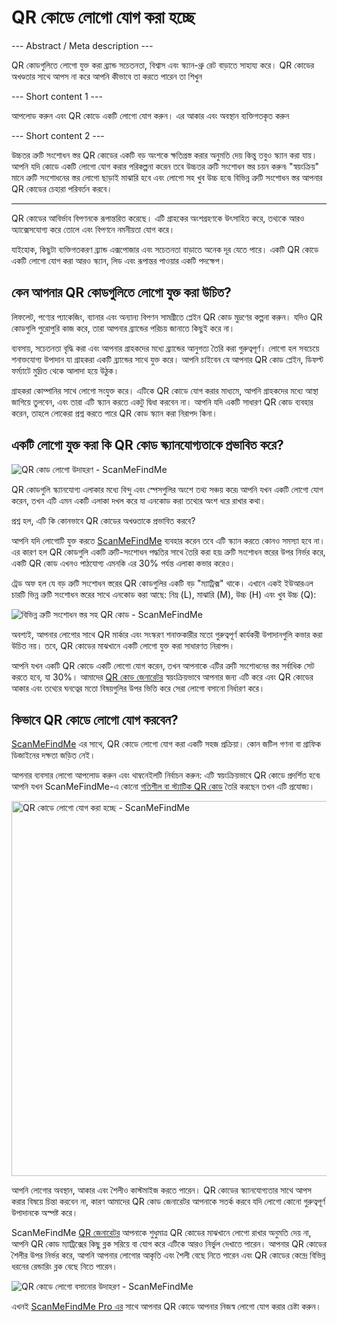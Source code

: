 <h1>QR কোডে লোগো যোগ করা হচ্ছে</h1>

--- Abstract / Meta description ---

QR কোডগুলিতে লোগো যুক্ত করা ব্র্যান্ড সচেতনতা, বিশ্বাস এবং স্ক্যান-থ্রু রেট বাড়াতে সাহায্য করে। QR কোডের অখণ্ডতার সাথে আপস না করে আপনি কীভাবে তা করতে পারেন তা শিখুন

--- Short content 1 ---

আপলোড করুন এবং QR কোডে একটি লোগো যোগ করুন। এর আকার এবং অবস্থান ব্যক্তিগতকৃত করুন

--- Short content 2 ---

উচ্চতর ত্রুটি সংশোধন স্তর QR কোডের একটি বড় অংশকে ক্ষতিগ্রস্ত করার অনুমতি দেয় কিন্তু তবুও স্ক্যান করা যায়। আপনি যদি কোডে একটি লোগো যোগ করার পরিকল্পনা করেন তবে উচ্চতর ত্রুটি সংশোধন স্তর চয়ন করুন৷ &quot;স্বয়ংক্রিয়&quot; মানে ত্রুটি সংশোধনের স্তর লোগো ছাড়াই মাঝারি হবে এবং লোগো সহ খুব উচ্চ হবে৷ বিভিন্ন ত্রুটি সংশোধন স্তর আপনার QR কোডের চেহারা পরিবর্তন করবে।

----------

<p>QR কোডের আবির্ভাব বিপণনকে রূপান্তরিত করেছে। এটি গ্রাহকের অংশগ্রহণকে উৎসাহিত করে, তথ্যকে আরও অ্যাক্সেসযোগ্য করে তোলে এবং বিপণনে নমনীয়তা যোগ করে।</p>

<p>যাইহোক, কিছুটা ব্যক্তিগতকরণ ব্র্যান্ড এক্সপোজার এবং সচেতনতা বাড়াতে অনেক দূর যেতে পারে। একটি QR কোডে একটি লোগো যোগ করা আরও স্ক্যান, লিড এবং রূপান্তর পাওয়ার একটি পদক্ষেপ।</p>

<h2>কেন আপনার QR কোডগুলিতে লোগো যুক্ত করা উচিত?</h2>

<p>লিফলেট, পণ্যের প্যাকেজিং, ব্যানার এবং অন্যান্য বিপণন সামগ্রীতে প্লেইন QR কোড মুদ্রণের কল্পনা করুন। যদিও QR কোডগুলি পুরোপুরি কাজ করে, তারা আপনার ব্র্যান্ডের পরিচয় জানাতে কিছুই করে না।</p>

<p>ব্যবসায়, সচেতনতা বৃদ্ধি করা এবং আপনার গ্রাহকদের মধ্যে ব্র্যান্ডের আনুগত্য তৈরি করা গুরুত্বপূর্ণ। লোগো হল সবচেয়ে শনাক্তযোগ্য উপাদান যা গ্রাহকরা একটি ব্র্যান্ডের সাথে যুক্ত করে। আপনি চাইবেন যে আপনার QR কোড প্লেইন, ডিফল্ট ফর্ম্যাটে মুদ্রিত থেকে আলাদা হয়ে উঠুক।</p>

<p>গ্রাহকরা কোম্পানির সাথে লোগো সংযুক্ত করে। এটিকে QR কোডে যোগ করার মাধ্যমে, আপনি গ্রাহকদের মধ্যে আস্থা জাগিয়ে তুলবেন, এবং তারা এটি স্ক্যান করতে একটু দ্বিধা করবেন না। আপনি যদি একটি সাধারণ QR কোড ব্যবহার করেন, তাহলে লোকেরা প্রশ্ন করতে পারে QR কোড স্ক্যান করা নিরাপদ কিনা।</p>

<h2>একটি লোগো যুক্ত করা কি QR কোড স্ক্যানযোগ্যতাকে প্রভাবিত করে?</h2>

<p class="imageholder">
    <img src="https://media.scanmefindme.com/blog/about_logos/files/img 1 - qr code with logo.png"
        alt="QR কোড লোগো উদাহরণ - ScanMeFindMe">
</p>

<p>QR কোডগুলি স্ক্যানযোগ্য এলাকার মধ্যে বিন্দু এবং স্পেসগুলির অংশে তথ্য সঞ্চয় করে৷ আপনি যখন একটি লোগো যোগ করেন, তখন এটি এমন একটি এলাকা দখল করে যা এনকোড করা তথ্যের অংশ ধরে রাখার কথা।</p>

<p>প্রশ্ন হল, এটি কি কোনভাবে QR কোডের অখণ্ডতাকে প্রভাবিত করবে?</p>

<p>আপনি যদি লোগোটি যুক্ত করতে <a href="#static:url" title="QR কোড জেনারেটর ScanMeFindMe">ScanMeFindMe</a> ব্যবহার করেন তবে এটি স্ক্যান করতে কোনও সমস্যা হবে না। এর কারণ হল QR কোডগুলি একটি ত্রুটি-সংশোধন পদ্ধতির সাথে তৈরি করা হয়৷ ত্রুটি সংশোধন স্তরের উপর নির্ভর করে, একটি QR কোড এখনও পাঠযোগ্য এমনকি এর 30% পর্যন্ত এলাকা কভার করেও।</p>

<p>ট্রেড অফ হল যে বড় ত্রুটি সংশোধন স্তরের QR কোডগুলির একটি বড় &quot;ম্যাট্রিক্স&quot; থাকে। এখানে একই ইউআরএল চারটি ভিন্ন ত্রুটি সংশোধন স্তরের সাথে এনকোড করা আছে: নিম্ন (L), মাঝারি (M), উচ্চ (H) এবং খুব উচ্চ (Q):</p>

<p class="imageholder">
    <img src="https://media.scanmefindme.com/blog/about_logos/files/img 2 - diff matrix.png"
        alt="বিভিন্ন ত্রুটি সংশোধন স্তর সহ QR কোড - ScanMeFindMe">
</p>

<p>অবশ্যই, আপনার লোগোর সাথে QR মার্কার এবং সংস্করণ শনাক্তকারীর মতো গুরুত্বপূর্ণ কার্যকরী উপাদানগুলি কভার করা উচিত নয়। তবে, QR কোডের মাঝখানে একটি লোগো যুক্ত করা সাধারণত নিরাপদ।</p>

<p>আপনি যখন একটি QR কোডে একটি লোগো যোগ করেন, তখন আপনাকে এটির ত্রুটি সংশোধনের স্তর সর্বাধিক সেট করতে হবে, যা 30%। আমাদের <a href="#static:url">QR কোড জেনারেটর</a> স্বয়ংক্রিয়ভাবে আপনার জন্য এটি করে এবং QR কোডের আকার এবং তথ্যের ঘনত্বের মতো বিষয়গুলির উপর ভিত্তি করে সেরা লোগো বসানো নির্ধারণ করে।</p>

<h2>কিভাবে QR কোডে লোগো যোগ করবেন?</h2>

<p><a href="#static:url" title="QR কোডে লোগো যোগ করুন">ScanMeFindMe</a> এর সাথে, QR কোডে লোগো যোগ করা একটি সহজ প্রক্রিয়া। কোন জটিল গণনা বা গ্রাফিক ডিজাইনের দক্ষতা জড়িত নেই।</p>

<p>আপনার ব্যবসার লোগো আপলোড করুন এবং থাম্বনেইলটি নির্বাচন করুন: এটি স্বয়ংক্রিয়ভাবে QR কোডে প্রদর্শিত হবে৷ আপনি যখন ScanMeFindMe-এ কোনো <a href="#about:product">গতিশীল বা স্ট্যাটিক QR কোড</a> তৈরি করছেন তখন এটি প্রযোজ্য।</p>

<p class="imageholder">
    <img src="https://media.scanmefindme.com/blog/about_logos/files/img 3 - adding logo.png" width="600"
        alt="QR কোডে লোগো যোগ করা হচ্ছে - ScanMeFindMe">
</p>

<p>আপনি লোগোর অবস্থান, আকার এবং শৈলীও কাস্টমাইজ করতে পারেন। QR কোডের স্ক্যানযোগ্যতার সাথে আপস করার বিষয়ে চিন্তা করবেন না, কারণ আমাদের QR কোড জেনারেটর আপনাকে সতর্ক করবে যদি লোগো কোনো গুরুত্বপূর্ণ উপাদানকে অস্পষ্ট করে।</p>

<p>ScanMeFindMe <a href="#static:url">QR জেনারেটর</a> আপনাকে শুধুমাত্র QR কোডের মাঝখানে লোগো রাখার অনুমতি দেয় না, আপনি QR কোড ম্যাট্রিক্সের কিছু ব্লক সরিয়ে বা যোগ করে এটিকে আরও নির্ভুল দেখাতে পারেন। আপনার QR কোডের শৈলীর উপর নির্ভর করে, আপনি আপনার লোগোর আকৃতি এবং শৈলী বেছে নিতে পারেন এবং QR কোডের কেন্দ্রে বিভিন্ন ধরনের রেন্ডারিং ব্লক বেছে নিতে পারেন।</p>

<p class="imageholder">
    <img src="https://media.scanmefindme.com/blog/about_logos/files/img 4 - center of qr.png"
        alt="QR কোডে লোগো বসানোর উদাহরণ - ScanMeFindMe">
</p>

<p>এখনই <a href="#pro">ScanMeFindMe Pro এর</a> সাথে আপনার QR কোডে আপনার নিজস্ব লোগো যোগ করার চেষ্টা করুন।</p>
